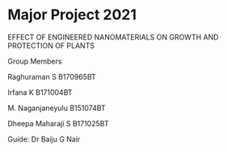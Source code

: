 # Major Project 2021
EFFECT OF ENGINEERED NANOMATERIALS ON GROWTH AND PROTECTION OF PLANTS


Group Members

Raghuraman S B170965BT

Irfana K B171004BT

M. Naganjaneyulu B151074BT

Dheepa Maharaji S B171025BT

Guide: Dr Baiju G Nair
